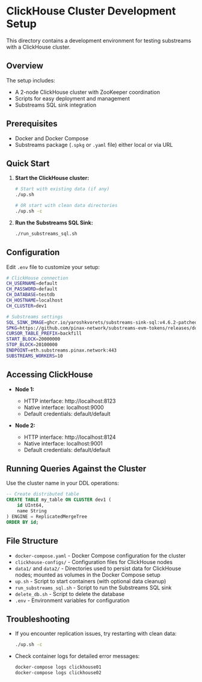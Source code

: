 # ClickHouse Cluster Development Setup

This directory contains a development environment for testing substreams with a ClickHouse cluster.

## Overview

The setup includes:
- A 2-node ClickHouse cluster with ZooKeeper coordination
- Scripts for easy deployment and management
- Substreams SQL sink integration

## Prerequisites

- Docker and Docker Compose
- Substreams package (`.spkg` or `.yaml` file) either local or via URL

## Quick Start

1. **Start the ClickHouse cluster:**

   ```bash
   # Start with existing data (if any)
   ./up.sh

   # OR start with clean data directories
   ./up.sh -c
   ```

2. **Run the Substreams SQL Sink:**

   ```bash
   ./run_substreams_sql.sh
   ```

## Configuration

Edit `.env` file to customize your setup:

```bash
# ClickHouse connection
CH_USERNAME=default
CH_PASSWORD=default
CH_DATABASE=testdb
CH_HOSTNAME=localhost
CH_CLUSTER=dev1

# Substreams settings
SQL_SINK_IMAGE=ghcr.io/yaroshkvorets/substreams-sink-sql:v4.6.2-patched-ch-go
SPKG=https://github.com/pinax-network/substreams-evm-tokens/releases/download/uniswaps-v0.1.2/evm-uniswaps-v0.1.2.spkg
CURSOR_TABLE_PREFIX=backfill
START_BLOCK=20000000
STOP_BLOCK=20100000
ENDPOINT=eth.substreams.pinax.network:443
SUBSTREAMS_WORKERS=10
```

## Accessing ClickHouse

- **Node 1:**
  - HTTP interface: http://localhost:8123
  - Native interface: localhost:9000
  - Default credentials: default/default

- **Node 2:**
  - HTTP interface: http://localhost:8124
  - Native interface: localhost:9001
  - Default credentials: default/default

## Running Queries Against the Cluster

Use the cluster name in your DDL operations:

```sql
-- Create distributed table
CREATE TABLE my_table ON CLUSTER dev1 (
    id UInt64,
    name String
) ENGINE = ReplicatedMergeTree
ORDER BY id;
```

## File Structure

- `docker-compose.yaml` - Docker Compose configuration for the cluster
- `clickhouse-configs/` - Configuration files for ClickHouse nodes
- `data1/` and `data2/` - Directories used to persist data for ClickHouse nodes; mounted as volumes in the Docker Compose setup
- `up.sh` - Script to start containers (with optional data cleanup)
- `run_substreams_sql.sh` - Script to run the Substreams SQL sink
- `delete_db.sh` - Script to delete the database
- `.env` - Environment variables for configuration

## Troubleshooting

- If you encounter replication issues, try restarting with clean data:
  ```bash
  ./up.sh -c
  ```

- Check container logs for detailed error messages:
  ```bash
  docker-compose logs clickhouse01
  docker-compose logs clickhouse02
  ```
